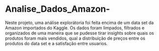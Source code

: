 # Analise_Dados_Amazon-

Neste projeto, uma análise explorátoria foi feita encima de um data set da Amazon importados do Kaggle. 
Os dados foram limpados, filtrados e organizados de uma maneira que se pudesse tirar insights sobre 
quais os produtos foram mais vendidos, qual a distribuição de preços entre os produtos do data set e
a satisfação entre usuarios. 
